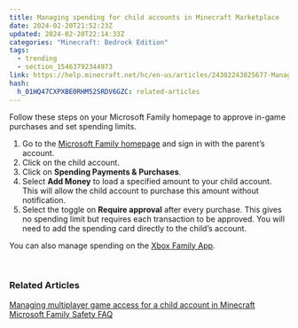 ```yaml
---
title: Managing spending for child accounts in Minecraft Marketplace
date: 2024-02-20T21:52:23Z
updated: 2024-02-20T22:14:33Z
categories: "Minecraft: Bedrock Edition"
tags:
  - trending
  - section_15463792344973
link: https://help.minecraft.net/hc/en-us/articles/24302243825677-Managing-spending-for-child-accounts-in-Minecraft-Marketplace
hash:
  h_01HQ47CXPXBE0RHM52SRDV6GZC: related-articles
---
```


Follow these steps on your Microsoft Family homepage to approve in-game purchases and set spending limits.

1.  Go to the [Microsoft Family homepage](https://account.microsoft.com/family/home) and sign in with the parent’s account.
2.  Click on the child account.
3.  Click on **Spending Payments & Purchases**.
4.  Select **Add Money** to load a specified amount to your child account. This will allow the child account to purchase this amount without notification.
5.  Select the toggle on **Require approval** after every purchase. This gives no spending limit but requires each transaction to be approved. You will need to add the spending card directly to the child’s account.

You can also manage spending on the [Xbox Family App](https://support.xbox.com/en-US/help/family-online-safety/family-settings-app/manage-child-content-in-the-Xbox-Family-Setting-app).

 

### Related Articles

[Managing multiplayer game access for a child account in Minecraft](./Managing-multiplayer-game-access-for-a-child-account-in-Minecraft.md)  
[Microsoft Family Safety FAQ](https://prod.support.services.microsoft.com/en-us/account-billing/microsoft-family-safety-faq-bad45b7f-ee38-45fb-b1d2-7976e87a5526)
